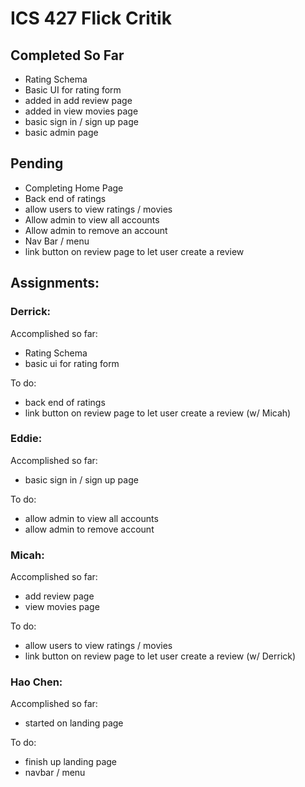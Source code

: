 # ICS 427 Flick Critik

## Completed So Far
- Rating Schema
- Basic UI for rating form
- added in add review page
- added in view movies page
- basic sign in / sign up page
- basic admin page

## Pending
- Completing Home Page
- Back end of ratings
- allow users to view ratings / movies
- Allow admin to view all accounts
- Allow admin to remove an account
- Nav Bar / menu
- link button on review page to let user create a review

## Assignments:

### Derrick:

Accomplished so far:
- Rating Schema
- basic ui for rating form

To do:
- back end of ratings
- link button on review page to let user create a review (w/ Micah)

### Eddie: 

Accomplished so far:
- basic sign in / sign up page

To do: 
- allow admin to view all accounts
- allow admin to remove account

### Micah: 

Accomplished so far:
- add review page
- view movies page

To do:
- allow users to view ratings / movies
- link button on review page to let user create a review (w/ Derrick)

### Hao Chen: 

Accomplished so far:
- started on landing page

To do: 

- finish up landing page
- navbar / menu

